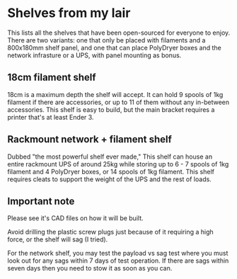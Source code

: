 # Shelves from my lair

This lists all the shelves that have been open-sourced for everyone to enjoy. There are two variants: one that only be placed with filaments and a 800x180mm shelf panel, and one that can place PolyDryer boxes and the network infrasture or a UPS, with panel mounting as bonus.

## 18cm filament shelf

18cm is a maximum depth the shelf will accept. It can hold 9 spools of 1kg filament if there are accessories, or up to 11 of them without any in-between accessories. This shelf is easy to build, but the main bracket requires a printer that's at least Ender 3.

## Rackmount network + filament shelf

Dubbed "the most powerful shelf ever made," This shelf can house an entire rackmount UPS of around 25kg while storing up to 6 - 7 spools of 1kg filament and 4 PolyDryer boxes, or 14 spools of 1kg filament. This shelf requires cleats to support the weight of the UPS and the rest of loads.

## Important note
Please see it's CAD files on how it will be built.

Avoid drilling the plastic screw plugs just because of it requiring a high force, or the shelf will sag (I tried).

For the network shelf, you may test the payload vs sag test where you must look out for any sags within 7 days of test operation. If there are sags within seven days then you need to stow it as soon as you can.
